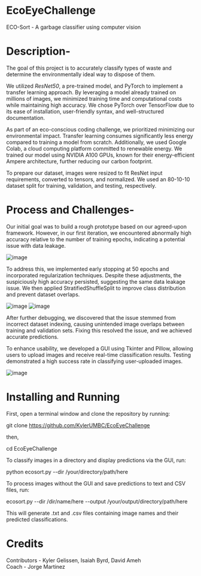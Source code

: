 # EcoEyeChallenge
ECO-Sort - A garbage classifier using computer vision

# Description-
The goal of this project is to accurately classify types of waste and determine the environmentally ideal way to dispose of them.

We utilized *ResNet50*, a pre-trained model, and PyTorch to implement a transfer learning approach. By leveraging a model already trained on millions of images, we minimized training time and computational costs while maintaining high accuracy. We chose PyTorch over TensorFlow due to its ease of installation, user-friendly syntax, and well-structured documentation. 

As part of an eco-conscious coding challenge, we prioritized minimizing our environmental impact. Transfer learning consumes significantly less energy compared to training a model from scratch. Additionally, we used Google Colab, a cloud computing platform committed to renewable energy. We trained our model using NVIDIA A100 GPUs, known for their energy-efficient Ampere architecture, further reducing our carbon footprint. 

To prepare our dataset, images were resized to fit ResNet input requirements, converted to tensors, and normalized. We used an 80-10-10 dataset split for training, validation, and testing, respectively.

# Process and Challenges-
Our initial goal was to build a rough prototype based on our agreed-upon framework. However, in our first iteration, we encountered abnormally high accuracy relative to the number of training epochs, indicating a potential issue with data leakage.

![image](https://github.com/user-attachments/assets/aff32f35-c723-4ad7-a6a9-2b7e33917d36)

To address this, we implemented early stopping at 50 epochs and incorporated regularization techniques. Despite these adjustments, the suspiciously high accuracy persisted, suggesting the same data leakage issue. We then applied StratifiedShuffleSplit to improve class distribution and prevent dataset overlaps.

![image](https://github.com/user-attachments/assets/1349a03e-6079-4452-ae76-692cf9a2210d)
![image](https://github.com/user-attachments/assets/0ef3876d-3f8e-4835-8b93-2f3939ffacaa)

After further debugging, we discovered that the issue stemmed from incorrect dataset indexing, causing unintended image overlaps between training and validation sets. Fixing this resolved the issue, and we achieved accurate predictions.

To enhance usability, we developed a GUI using Tkinter and Pillow, allowing users to upload images and receive real-time classification results. Testing demonstrated a high success rate in classifying user-uploaded images.

![image](https://github.com/user-attachments/assets/42a8b8cb-43b9-4504-b3ea-d9ae85578446)

# Installing and Running
First, open a terminal window and clone the repository by running:

git clone https://github.com/KylerUMBC/EcoEyeChallenge

then,

cd EcoEyeChallenge

To classify images in a directory and display predictions via the GUI, run:

python ecosort.py --dir /your/directory/path/here 

To process images without the GUI and save predictions to text and CSV files, run:

ecosort.py --dir /dir/name/here --output /your/output/directory/path/here

This will generate .txt and .csv files containing image names and their predicted classifications.

# Credits
Contributors - Kyler Gelissen, Isaiah Byrd, David Ameh
<br/>Coach - Jorge Martinez
